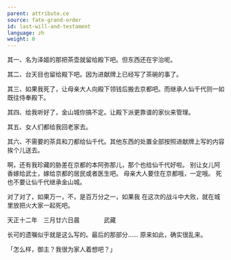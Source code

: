 ```yaml
---
parent: attribute.ce
source: fate-grand-order
id: last-will-and-testament
language: zh
weight: 0
---
```


其一、名为泽姬的那把茶壶就留给殿下吧。但东西还在宇治呢。

其二、台天目也留给殿下吧。因为进献牌上已经写了茶碗的事了。

其三、如果我死了，让母亲大人向殿下领钱后搬去京都吧。而继承人仙千代则一如既往侍奉殿下。

其四、给我听好了，金山城你搞不定。让殿下派更靠谱的家伙来管理。

其五、女人们都给我回老家去。

其六、不需要的茶具和刀都给仙千代。其他东西的处置全部按照进献牌上写的内容挨个儿送去。

啊，还有我珍藏的胁差在京都的本阿弥那儿，那个也给仙千代好啦。
别让女儿阿香嫁给武士，嫁给京都的居民或者医生吧。
母亲大人要住在京都哦，一定哦。
死也不要让仙千代继承金山城。

对了对了，如果万一，不，是百万分之一，如果我
在这次的战斗中大败，就在城里放把火大家一起死吧。

天正十二年　三月廿六日晨　　　　武藏

长可的遗嘱似乎就是这么写的。最后的那部分……
原来如此，确实很乱来。

「怎么样，御主？我很为家人着想吧？」
